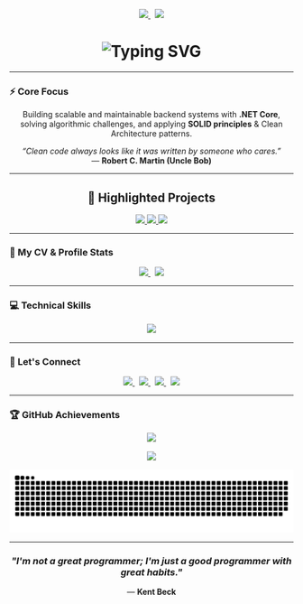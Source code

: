 <p align="center">
  <a href="https://gh-most-followed.pages.dev/egypt">
    <img src="https://img.shields.io/badge/19ᵗʰ Most Followed User 🇪🇬-2025?style=flat-square&logo=github" />
  </a>&nbsp;
  <a href="https://committers.top/egypt">
    <img src="https://img.shields.io/badge/15ᵗʰ Most Active User 🇪🇬-2025?style=flat-square&logo=github" />
  </a>
</p>

<h1 align="center">
  <img src="https://readme-typing-svg.herokuapp.com?font=Poppins&weight=600&size=28&duration=2500&pause=800&color=40E050&center=true&vCenter=true&width=600&lines=Abdulrahman+Fikry;Software+Engineer+%7C+.NET+Developer;Competitive+Programmer+%7C+Problem+Solver" alt="Typing SVG" />
</h1>

---

### ⚡ Core Focus

<p align="center">
  Building scalable and maintainable backend systems with <strong>.NET Core</strong>, solving algorithmic challenges, and applying <strong>SOLID principles</strong> & Clean Architecture patterns.
</p>

<p align="center">
  <em>“Clean code always looks like it was written by someone who cares.”</em><br>
  — <strong>Robert C. Martin (Uncle Bob)</strong>
</p>

---

<h2 align="center">🚀 Highlighted Projects</h2>

<p align="center">
  <a href="https://github.com/abdulrahman11a/MyZoo">
    <img src="https://github-readme-stats.vercel.app/api/pin/?username=abdulrahman11a&repo=MyZoo&theme=radical" />
  </a>
  <a href="https://github.com/abdulrahman11a/Talabat_Web_Api">
    <img src="https://github-readme-stats.vercel.app/api/pin/?username=abdulrahman11a&repo=Talabat_Web_Api&theme=radical" />
  </a>
  <a href="https://github.com/abdulrahman11a/CRUD_Operations_Project">
    <img src="https://github-readme-stats.vercel.app/api/pin/?username=abdulrahman11a&repo=CRUD_Operations_Project&theme=radical" />
  </a>
</p>

---

### 📄 My CV & Profile Stats

<p align="center">
  <a href="https://drive.google.com/drive/folders/1nG5q3Yl-fvFKML0jFUDFy3qa5CEEFbpV">
    <img src="https://img.shields.io/badge/View%20My%20CV-%23004520?style=for-the-badge&logo=google-drive&logoColor=white&labelColor=004520&color=008000" />
  </a>
  &nbsp;
  <a href="https://drive.google.com/drive/folders/1nG5q3Yl-fvFKML0jFUDFy3qa5CEEFbpV">
    <img src="https://img.shields.io/badge/CV%20Views-1245-blue?style=for-the-badge" />
  </a>
</p>

---

### 💻 Technical Skills

<p align="center">
  <img src="https://skillicons.dev/icons?i=cs,dotnet,cpp,html,css,js,sql,mongodb,redis,docker,linux,kubernetes,azure,git,github,regex,visualstudio,vscode,postman" />
</p>

---

### 📨 Let's Connect

<p align="center">
  <a href="mailto:abdulrahmanfikry1@gmail.com">
    <img src="https://img.shields.io/badge/Gmail-D14836?style=for-the-badge&logo=gmail&logoColor=white" />
  </a>&nbsp;
  <a href="https://www.linkedin.com/in/abdulrahman-fikry-7787392a6/">
    <img src="https://img.shields.io/badge/LinkedIn-0A66C2?style=for-the-badge&logo=linkedin&logoColor=white" />
  </a>&nbsp;
  <a href="https://codeforces.com/profile/ABDULRAHMANFIKRY0">
    <img src="https://img.shields.io/badge/Codeforces-%234a76bd.svg?style=for-the-badge&logo=codeforces&logoColor=white" />
  </a>&nbsp;
  <a href="https://leetcode.com/u/abdulrahmanfikry1/">
    <img src="https://img.shields.io/badge/LeetCode-%23FFA116.svg?style=for-the-badge&logo=leetcode&logoColor=white" />
  </a>
</p>

---

### 🏆 GitHub Achievements

<p align="center">
  <img src="https://github-profile-trophy.vercel.app/?username=abdulrahman11a&theme=onestar&no-bg=true&no-frame=true&row=1&column=7"/>
</p>

<p align="center">
  <img src="https://github-readme-stats.vercel.app/api/top-langs/?username=abdulrahman11a&layout=compact&langs_count=6&theme=highcontrast" height="135"/>
</p>

<p align="center">
  <img src="https://raw.githubusercontent.com/platane/snk/output/github-contribution-grid-snake-dark.svg">
</p>

---

<h3 align="center"><em>"I'm not a great programmer; I'm just a good programmer with great habits."</em></h3>
<p align="center">— <strong>Kent Beck</strong></p>
